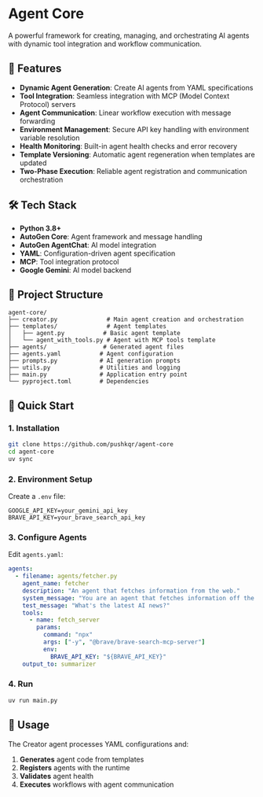 # Agent Core

A powerful framework for creating, managing, and orchestrating AI agents with dynamic tool integration and workflow communication.

## 🚀 Features

- **Dynamic Agent Generation**: Create AI agents from YAML specifications
- **Tool Integration**: Seamless integration with MCP (Model Context Protocol) servers
- **Agent Communication**: Linear workflow execution with message forwarding
- **Environment Management**: Secure API key handling with environment variable resolution
- **Health Monitoring**: Built-in agent health checks and error recovery
- **Template Versioning**: Automatic agent regeneration when templates are updated
- **Two-Phase Execution**: Reliable agent registration and communication orchestration

## 🛠️ Tech Stack

- **Python 3.8+**
- **AutoGen Core**: Agent framework and message handling
- **AutoGen AgentChat**: AI model integration
- **YAML**: Configuration-driven agent specification
- **MCP**: Tool integration protocol
- **Google Gemini**: AI model backend

## 📁 Project Structure

```
agent-core/
├── creator.py              # Main agent creation and orchestration
├── templates/              # Agent templates
│   ├── agent.py           # Basic agent template
│   └── agent_with_tools.py # Agent with MCP tools template
├── agents/                # Generated agent files
├── agents.yaml           # Agent configuration
├── prompts.py            # AI generation prompts
├── utils.py              # Utilities and logging
├── main.py               # Application entry point
└── pyproject.toml        # Dependencies
```

## 🚀 Quick Start

### 1. Installation

```bash
git clone https://github.com/pushkqr/agent-core
cd agent-core
uv sync
```

### 2. Environment Setup

Create a `.env` file:

```env
GOOGLE_API_KEY=your_gemini_api_key
BRAVE_API_KEY=your_brave_search_api_key
```

### 3. Configure Agents

Edit `agents.yaml`:

```yaml
agents:
  - filename: agents/fetcher.py
    agent_name: fetcher
    description: "An agent that fetches information from the web."
    system_message: "You are an agent that fetches information off the web."
    test_message: "What's the latest AI news?"
    tools:
      - name: fetch_server
        params:
          command: "npx"
          args: ["-y", "@brave/brave-search-mcp-server"]
          env:
            BRAVE_API_KEY: "${BRAVE_API_KEY}"
    output_to: summarizer
```

### 4. Run

```bash
uv run main.py
```

## 🔧 Usage

The Creator agent processes YAML configurations and:

1. **Generates** agent code from templates
2. **Registers** agents with the runtime
3. **Validates** agent health
4. **Executes** workflows with agent communication

